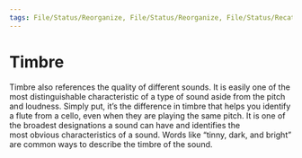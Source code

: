 ```yaml
---
tags: File/Status/Reorganize, File/Status/Reorganize, File/Status/Recategorize, File/Status/Summarize, File/Status/Structuralize
---
```


# Timbre

Timbre also references the quality of different sounds. It is easily one of the most distinguishable characteristic of a type of sound aside from the pitch and loudness. Simply put, it’s the difference in timbre that helps you identify a flute from a cello, even when they are playing the same pitch. It is one of the broadest designations a sound can have and identifies the most obvious characteristics of a sound. Words like “tinny, dark, and bright” are common ways to describe the timbre of the sound.